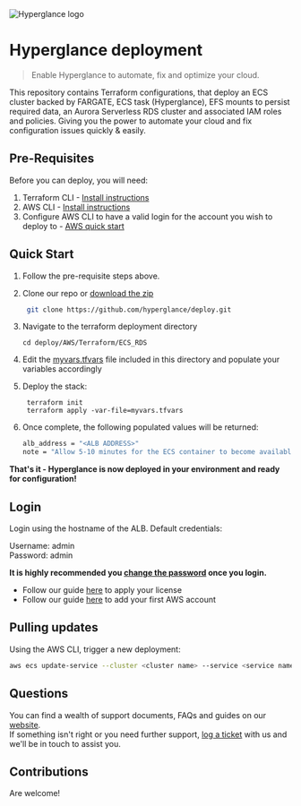 <picture>
  <source media="(prefers-color-scheme: dark)" srcset="https://raw.githubusercontent.com/hyperglance/deploy/master/files/hyperglance_logo_dark.svg">
  <source media="(prefers-color-scheme: light)" srcset="https://raw.githubusercontent.com/hyperglance/deploy/master/files/hyperglance_logo_dark.svg">
  <img alt="Hyperglance logo" src="https://raw.githubusercontent.com/hyperglance/deploy/master/files/hyperglance_logo_dark.svg">
</picture>

# Hyperglance deployment

> Enable Hyperglance to automate, fix and optimize your cloud.

This repository contains Terraform configurations, that deploy an ECS cluster backed by FARGATE, ECS task (Hyperglance), EFS mounts to persist required data, an Aurora Serverless RDS cluster and associated IAM roles and policies. Giving you the power to automate your cloud and fix configuration issues quickly & easily.

## Pre-Requisites

Before you can deploy, you will need:
1. Terraform CLI - [Install instructions](https://learn.hashicorp.com/tutorials/terraform/install-cli)
2. AWS CLI - [Install instructions](https://docs.aws.amazon.com/cli/latest/userguide/cli-chap-install.html)
3. Configure AWS CLI to have a valid login for the account you wish to deploy to - [AWS quick start](https://docs.aws.amazon.com/cli/latest/userguide/cli-configure-quickstart.html)

## Quick Start

1. Follow the pre-requisite steps above.

2. Clone our repo or [download the zip](https://github.com/hyperglance/deploy/archive/refs/heads/master.zip)
	```bash
	 git clone https://github.com/hyperglance/deploy.git
	```

4.  Navigate to the terraform deployment directory 
	
	```
	cd deploy/AWS/Terraform/ECS_RDS
    ```

5. Edit the [myvars.tfvars](myvars.tfvars) file included in this directory and populate your variables accordingly
 
6. Deploy the stack:
	```
	 terraform init
	 terraform apply -var-file=myvars.tfvars
	```

6. Once complete, the following populated values will be returned:
	```bash
	alb_address = "<ALB ADDRESS>"
	note = "Allow 5-10 minutes for the ECS container to become available on the ALB"
	```

__That's it - Hyperglance is now deployed in your environment and ready for configuration!__

## Login

Login using the hostname of the ALB. Default credentials:

Username: admin  
Password: admin

__It is highly recommended you [change the password](https://support.hyperglance.com/knowledge/how-to-change-hyperglance-login-password) once you login.__

* Follow our guide [here](https://support.hyperglance.com/knowledge/how-to-apply-a-new-license) to apply your license
* Follow our guide [here](https://support.hyperglance.com/knowledge/adding-new-aws-accounts-to-hyperglance) to add your first AWS account

## Pulling updates

Using the AWS CLI, trigger a new deployment:

```bash
aws ecs update-service --cluster <cluster name> --service <service name> --force-new-deployment --region <region>
```

## Questions

You can find a wealth of support documents, FAQs and guides on our [website](https://support.hyperglance.com).<br />
If something isn't right or you need further support, [log a ticket](https://support.hyperglance.com/knowledge/kb-tickets/new) with us and we'll be in touch to assist you.

## Contributions
Are welcome!
